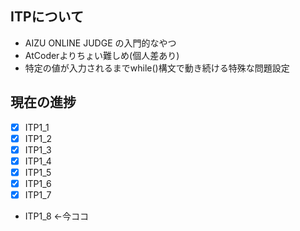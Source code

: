 ## ITPについて
- AIZU ONLINE JUDGE の入門的なやつ
- AtCoderよりちょい難しめ(個人差あり)
- 特定の値が入力されるまでwhile()構文で動き続ける特殊な問題設定

## 現在の進捗
- [x] ITP1_1
- [x] ITP1_2
- [x] ITP1_3
- [x] ITP1_4
- [x] ITP1_5
- [x] ITP1_6
- [x] ITP1_7
- ITP1_8 ←今ココ

